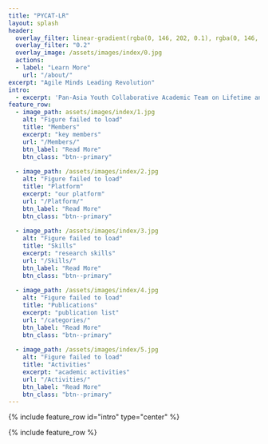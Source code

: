```yaml
---
title: "PYCAT-LR"
layout: splash
header:
  overlay_filter: linear-gradient(rgba(0, 146, 202, 0.1), rgba(0, 146, 202, 0.5))
  overlay_filter: "0.2"
  overlay_image: /assets/images/index/0.jpg
  actions:
  - label: "Learn More"
    url: "/about/"
excerpt: "Agile Minds Leading Revolution"
intro: 
  - excerpt: 'Pan-Asia Youth Collaborative Academic Team on Lifetime and Reliability'
feature_row:
  - image_path: assets/images/index/1.jpg
    alt: "Figure failed to load"
    title: "Members"
    excerpt: "key members"
    url: "/Members/"
    btn_label: "Read More"
    btn_class: "btn--primary"
    
  - image_path: /assets/images/index/2.jpg
    alt: "Figure failed to load"
    title: "Platform"
    excerpt: "our platform"
    url: "/Platform/"
    btn_label: "Read More"
    btn_class: "btn--primary"
    
  - image_path: /assets/images/index/3.jpg
    alt: "Figure failed to load"
    title: "Skills"
    excerpt: "research skills"
    url: "/Skills/"
    btn_label: "Read More"
    btn_class: "btn--primary"
    
  - image_path: /assets/images/index/4.jpg
    alt: "Figure failed to load"
    title: "Publications"
    excerpt: "publication list"
    url: "/categories/"
    btn_label: "Read More"
    btn_class: "btn--primary"
    
  - image_path: /assets/images/index/5.jpg
    alt: "Figure failed to load"
    title: "Activities"
    excerpt: "academic activities"
    url: "/Activities/"
    btn_label: "Read More"
    btn_class: "btn--primary"
---
```


{% include feature_row id="intro" type="center" %}

{% include feature_row %}
